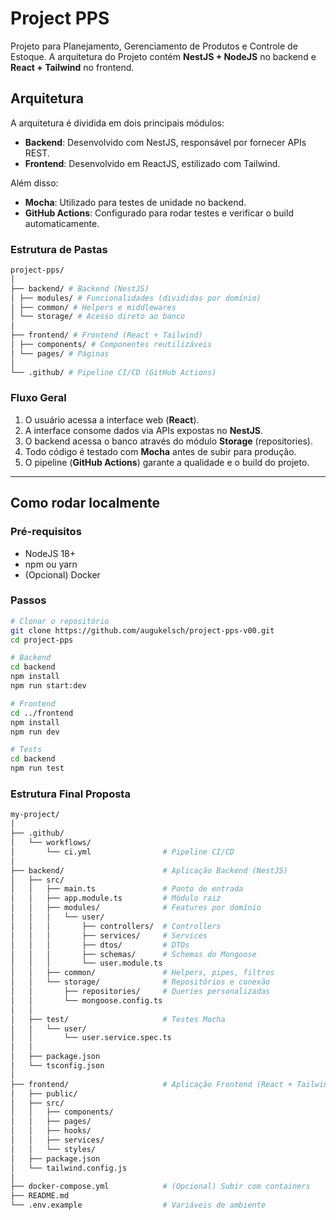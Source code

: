 # Project PPS

Projeto para Planejamento, Gerenciamento de Produtos e Controle de Estoque.
A arquitetura do Projeto contém **NestJS + NodeJS** no backend e **React + Tailwind** no frontend.

## **Arquitetura**
A arquitetura é dividida em dois principais módulos:

- **Backend**: Desenvolvido com NestJS, responsável por fornecer APIs REST.
- **Frontend**: Desenvolvido em ReactJS, estilizado com Tailwind.

Além disso:
- **Mocha**: Utilizado para testes de unidade no backend.
- **GitHub Actions**: Configurado para rodar testes e verificar o build automaticamente.

### **Estrutura de Pastas**

```bash
project-pps/
│
├── backend/ # Backend (NestJS)
│ ├── modules/ # Funcionalidades (divididas por domínio)
│ ├── common/ # Helpers e middlewares
│ └── storage/ # Acesso direto ao banco
│
├── frontend/ # Frontend (React + Tailwind)
│ ├── components/ # Componentes reutilizáveis
│ └── pages/ # Páginas
│
└── .github/ # Pipeline CI/CD (GitHub Actions)
```

### **Fluxo Geral**
1. O usuário acessa a interface web (**React**).
2. A interface consome dados via APIs expostas no **NestJS**.
3. O backend acessa o banco através do módulo **Storage** (repositories).
4. Todo código é testado com **Mocha** antes de subir para produção.
5. O pipeline (**GitHub Actions**) garante a qualidade e o build do projeto.

---

## **Como rodar localmente**

### **Pré-requisitos**
- NodeJS 18+
- npm ou yarn
- (Opcional) Docker

### **Passos**
```bash
# Clonar o repositório
git clone https://github.com/augukelsch/project-pps-v00.git
cd project-pps

# Backend
cd backend
npm install
npm run start:dev

# Frontend
cd ../frontend
npm install
npm run dev

# Tests
cd backend
npm run test

```

### **Estrutura Final Proposta**

```bash
my-project/
│
├── .github/
│   └── workflows/
│       └── ci.yml                # Pipeline CI/CD
│
├── backend/                      # Aplicação Backend (NestJS)
│   ├── src/
│   │   ├── main.ts               # Ponto de entrada
│   │   ├── app.module.ts         # Módulo raiz
│   │   ├── modules/              # Features por domínio
│   │   │   └── user/
│   │   │       ├── controllers/  # Controllers
│   │   │       ├── services/     # Services
│   │   │       ├── dtos/         # DTOs
│   │   │       ├── schemas/      # Schemas do Mongoose
│   │   │       └── user.module.ts
│   │   ├── common/               # Helpers, pipes, filtros
│   │   └── storage/              # Repositórios e conexão
│   │       ├── repositories/     # Queries personalizadas
│   │       └── mongoose.config.ts
│   │
│   ├── test/                     # Testes Mocha
│   │   └── user/
│   │       └── user.service.spec.ts
│   │
│   ├── package.json
│   └── tsconfig.json
│
├── frontend/                     # Aplicação Frontend (React + Tailwind)
│   ├── public/
│   ├── src/
│   │   ├── components/           
│   │   ├── pages/                
│   │   ├── hooks/                
│   │   ├── services/             
│   │   └── styles/               
│   ├── package.json
│   └── tailwind.config.js
│
├── docker-compose.yml            # (Opcional) Subir com containers
├── README.md
└── .env.example                  # Variáveis de ambiente

